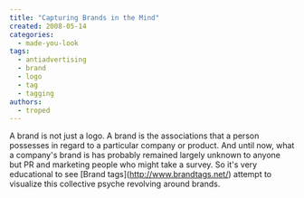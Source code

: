 ```yaml
---
title: "Capturing Brands in the Mind"
created: 2008-05-14
categories: 
  - made-you-look
tags: 
  - antiadvertising
  - brand
  - logo
  - tag
  - tagging
authors: 
  - troped
---
```


A brand is not just a logo. A brand is the associations that a person possesses in regard to a particular company or product. And until now, what a company's brand is has probably remained largely unknown to anyone but PR and marketing people who might take a survey. So it's very educational to see \[Brand tags\](http://www.brandtags.net/) attempt to visualize this collective psyche revolving around brands.
